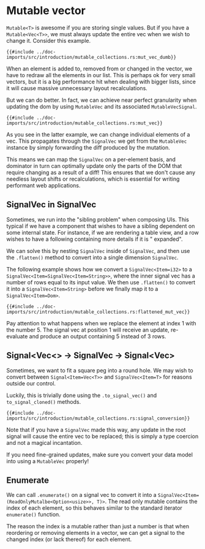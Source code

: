 # Mutable vector

`Mutable<T>` is awesome if you are storing single values.
But if you have a `Mutable<Vec<T>>`, we must always update the entire vec when we wish to change it.
Consider this example.

```rust,no_run,noplayground
{{#include ../doc-imports/src/introduction/mutable_collections.rs:mut_vec_dumb}}
```

When an element is added to, removed from or changed in the vector, we have to redraw all the elements in our list.
This is perhaps ok for very small vectors, but it is a big performance hit when dealing with bigger lists,
since it will cause massive unnecessary layout recalculations.

But we can do better.
In fact, we can achieve near perfect granularity when updating the dom by using `MutableVec` and its associated
`MutableVecSignal`.

```rust,no_run,noplayground
{{#include ../doc-imports/src/introduction/mutable_collections.rs:mut_vec}}
```

As you see in the latter example, we can change individual elements of a vec.
This propagates through the `SignalVec` we get from the `MutableVec` instance by simply forwarding the diff produced by
the mutation.

This means we can map the `SignalVec` on a per-element basis, and dominator in turn can optimally update only the parts
of the DOM that require changing as a result of a diff!
This ensures that we don't cause any needless layout shifts or recalculations, which is essential for writing performant
web applications.

## SignalVec in SignalVec

Sometimes, we run into the "sibling problem" when composing UIs.
This typical if we have a component that wishes to have a sibling dependent on some internal state.
For instance, if we are rendering a table view, and a row wishes to have a following containing more details if it is "
expanded".

We can solve this by nesting `SignalVec` inside of `SignalVec`, and then use the `.flatten()` method to convert into a
single dimension `SignalVec`.

The following example shows how we convert a `SignalVec<Item=i32>` to a `SignalVec<Item=SignalVec<Item=String>>`, where
the inner
signal
vec has a number of rows equal to its input value.
We then use `.flatten()` to convert it into a `SignalVec<Item=String>` before we finally map it to a
`SignalVec<Item=Dom>`.

```rust,no_run,noplayground
{{#include ../doc-imports/src/introduction/mutable_collections.rs:flattened_mut_vec}}
```

Pay attention to what happens when we replace the element at index 1 with the number 5.
The signal vec at position 1 will receive an update, re-evaluate and produce an output containing 5 instead of 3 rows.

## Signal<Vec<<T>> -> SignalVec<T> -> Signal<Vec<T>>

Sometimes, we want to fit a square peg into a round hole.
We may wish to convert between `Signal<Item=Vec<T>>` and `SignalVec<Item=T>` for reasons outside our control.

Luckily, this is trivially done using the `.to_signal_vec()` and `to_signal_cloned()` methods.

```rust,no_run,noplayground
{{#include ../doc-imports/src/introduction/mutable_collections.rs:signal_conversion}}
```

Note that if you have a `SignalVec` made this way, any update in the root signal will cause the entire vec to be
replaced;
this is simply a type coercion and not a magical incantation.

If you need fine-grained updates, make sure you convert your data model into using a `MutableVec` properly!

## Enumerate

We can call `.enumerate()` on a signal vec to convert it into a `SignalVec<Item=(ReadOnlyMutalbe<Option<usize>>, T)>`.
The read only mutable contains the index of each element, so this behaves similar to the standard iterator
`enumerate()` function.

The reason the index is a mutable rather than just a number is that when reordering or removing elements in a vector,
we can get a signal to the changed index (or lack thereof) for each element.